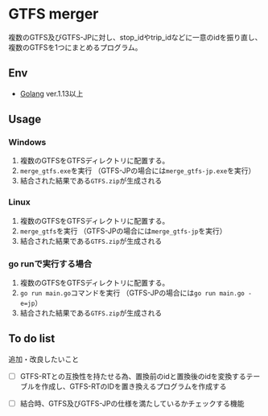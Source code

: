 # GTFS merger

複数のGTFS及びGTFS-JPに対し、stop_idやtrip_idなどに一意のidを振り直し、複数のGTFSを1つにまとめるプログラム。

## Env
- [Golang](https://golang.org/) ver.1.13以上

## Usage

### Windows
1. 複数のGTFSをGTFSディレクトリに配置する。
2. ``merge_gtfs.exe``を実行
（GTFS-JPの場合には``merge_gtfs-jp.exe``を実行）
3. 結合された結果である``GTFS.zip``が生成される

### Linux
1. 複数のGTFSをGTFSディレクトリに配置する。
2. ``merge_gtfs``を実行
（GTFS-JPの場合には``merge_gtfs-jp``を実行）
3. 結合された結果である``GTFS.zip``が生成される

### go runで実行する場合
1. 複数のGTFSをGTFSディレクトリに配置する。
2. ``go run main.go``コマンドを実行
（GTFS-JPの場合には``go run main.go -e=jp``）
3. 結合された結果である``GTFS.zip``が生成される

## To do list
追加・改良したいこと

- [ ] GTFS-RTとの互換性を持たせる為、置換前のidと置換後のidを変換するテーブルを作成し、GTFS-RTのIDを置き換えるプログラムを作成する

- [ ] 結合時、GTFS及びGTFS-JPの仕様を満たしているかチェックする機能